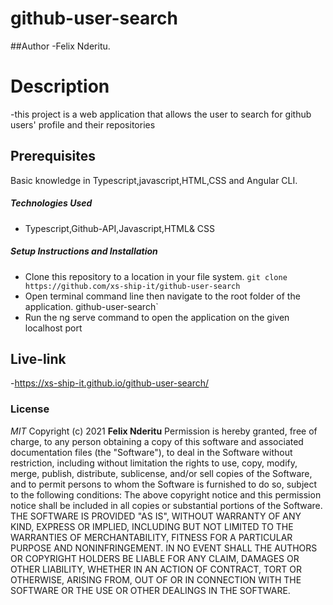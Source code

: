 # github-user-search
##Author
-Felix Nderitu.
# Description
-this project is a web application that allows the user to search for github users' profile and their repositories
## Prerequisites
Basic  knowledge in Typescript,javascript,HTML,CSS and Angular CLI.
##### Technologies Used
- Typescript,Github-API,Javascript,HTML& CSS
##### Setup Instructions and Installation
- Clone this repository to a location in your file system. `git clone https://github.com/xs-ship-it/github-user-search`
- Open terminal command line then navigate to the root folder of the application. github-user-search`
- Run the ng serve command to open the application on the given localhost port
## Live-link
-https://xs-ship-it.github.io/github-user-search/
### License
*MIT*
Copyright (c) 2021 **Felix Nderitu**
Permission is hereby granted, free of charge, to any person obtaining a copy of this software and associated documentation files (the "Software"), to deal in the Software without restriction, including without limitation the rights to use, copy, modify, merge, publish, distribute, sublicense, and/or sell copies of the Software, and to permit persons to whom the Software is furnished to do so, subject to the following conditions:
The above copyright notice and this permission notice shall be included in all copies or substantial portions of the Software.
THE SOFTWARE IS PROVIDED "AS IS", WITHOUT WARRANTY OF ANY KIND, EXPRESS OR IMPLIED, INCLUDING BUT NOT LIMITED TO THE WARRANTIES OF MERCHANTABILITY, FITNESS FOR A PARTICULAR PURPOSE AND NONINFRINGEMENT. IN NO EVENT SHALL THE AUTHORS OR COPYRIGHT HOLDERS BE LIABLE FOR ANY CLAIM, DAMAGES OR OTHER LIABILITY, WHETHER IN AN ACTION OF CONTRACT, TORT OR OTHERWISE, ARISING FROM, OUT OF OR IN CONNECTION WITH THE SOFTWARE OR THE USE OR OTHER DEALINGS IN THE SOFTWARE.
